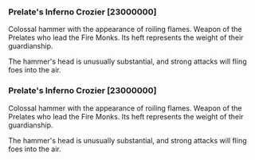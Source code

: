 ### Prelate's Inferno Crozier [23000000]

Colossal hammer with the appearance of roiling flames. Weapon of the Prelates who lead the Fire Monks. Its heft represents the weight of their guardianship.

The hammer's head is unusually substantial, and strong attacks will fling foes into the air.### Prelate's Inferno Crozier [23000000]

Colossal hammer with the appearance of roiling flames. Weapon of the Prelates who lead the Fire Monks. Its heft represents the weight of their guardianship.

The hammer's head is unusually substantial, and strong attacks will fling foes into the air.